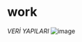 # work
*VERİ YAPILARI*
![image](https://user-images.githubusercontent.com/104844949/214380866-3b9774dd-7453-4a3a-abbd-43ea7edf0ddd.png)
